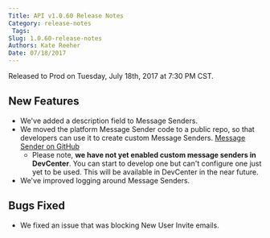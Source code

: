 ```yaml
---
Title: API v1.0.60 Release Notes
Category: release-notes
 Tags: 
Slug: 1.0.60-release-notes
Authors: Kate Reeher
Date: 07/18/2017
---
```


Released to Prod on Tuesday, July 18th, 2017 at 7:30 PM CST.

## New Features

- We've added a description field to Message Senders. 
- We moved the platform Message Sender code to a public repo, so that developers can use it to create custom Message Senders. [Message Sender on GitHub](https://github.com/ordercloud-api/MessageSender)
    * Please note, **we have not yet enabled custom message senders in DevCenter**. You can start to develop one but can't configure one just yet to be used. This will be available in DevCenter in the near future.
- We've improved logging around Message Senders.

## Bugs Fixed

- We fixed an issue that was blocking New User Invite emails.





